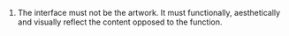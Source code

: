 01. The interface must not be the artwork. It must functionally, aestheticallyand visually reflect the content opposed to the function.